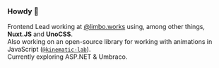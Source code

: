 ### Howdy 👋

Frontend Lead working at [@limbo.works](https://limbo.works) using, among other things, **Nuxt.JS** and **UnoCSS**.<br />
Also working on an open-source library for working with animations in JavaScript ([`@kinematic-lab`](https://github.com/kinematic-lab/kinematic-lab)).<br />
Currently exploring ASP.NET & Umbraco.

<!--
**AskeLange/AskeLange** is a ✨ _special_ ✨ repository because its `README.md` (this file) appears on your GitHub profile.

- 🔭 I’m currently working with @limbo.works, using Vue.js + Tailwind.css (and sometimes React). 
- 🌱 I’m currently learning ...

Here are some ideas to get you started:

- 🔭 I’m currently working on ...
- 🌱 I’m currently learning ...
- 👯 I’m looking to collaborate on ...
- 🤔 I’m looking for help with ...
- 💬 Ask me about ...
- 📫 How to reach me: ...
- 😄 Pronouns: ...
- ⚡ Fun fact: ...
-->
